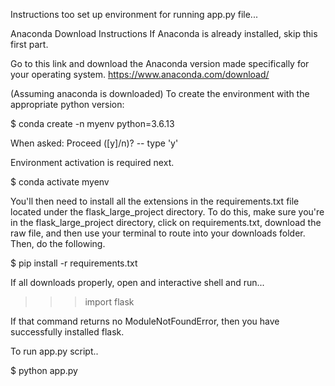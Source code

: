 Instructions too set up environment for running app.py file...

Anaconda Download Instructions
If Anaconda is already installed, skip this first part.

Go to this link and download the Anaconda version made specifically for your operating system.
https://www.anaconda.com/download/


(Assuming anaconda is downloaded)
To create the environment with the appropriate python version:

$ conda create -n myenv python=3.6.13

When asked: Proceed ([y]/n)? -- type 'y'


Environment activation is required next.

$ conda activate myenv


You'll then need to install all the extensions in the requirements.txt file located under the flask_large_project directory. To do this, make sure you're in the flask_large_project directory, click on requirements.txt, download the raw file, and then use your terminal to route into your downloads folder. Then, do the following.

$ pip install -r requirements.txt

If all downloads properly, open and interactive shell and run...

>>> import flask

If that command returns no ModuleNotFoundError, then you have successfully installed flask.

To run app.py script..

$ python app.py